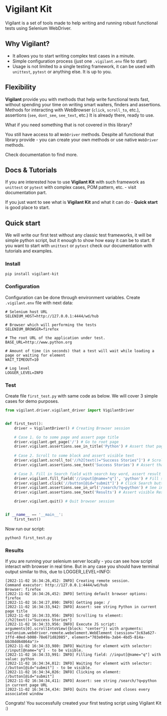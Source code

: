 # Vigilant Kit
Vigilant is a set of tools made to help writing and running robust functional tests using Selenium WebDriver. 

## Why Vigilant?
 - It allows you to start writing complex test cases in a minute.
 - Simple configuration process (just one `.vigilant.env` file to start)
 - Usage is not limited to a single testing framework, it can be used with `unittest`, `pytest` or anything else.
It is up to you.

## Flexibility 
**Vigilant** provide you with methods that help write functional tests fast, without spending your time on writing smart
waiters, finders and assertions. Methods for interacting with WebBrowser (`click`, `scroll_to`, etc.), assertions 
(`see`, `dont_see`, `see_text`, etc.) It is already there, ready to use.

What if you need something that is not covered in this library?

You still have access to all `WebDriver` methods. Despite all functional that library provide - you can create your own 
methods or use native `WebDriver` methods.

Check documentation to find more.

## Docs & Tutorials
If you are interested how to use **Vigilant Kit** with such framework as `unittest` or `pytest` with complex cases, POM 
pattern, etc. - visit documentation part.

If you just want to see what is **Vigilant Kit** and what it can do - **Quick start** is good place to start.

## Quick start
We will write our first test without any classic test frameworks, it will be simple python script, but it enough
to show how easy it can be to start. If you want to start with `unittest` or `pytest` check our documentation with
tutorials and examples.
### Install
```shell
pip install vigilant-kit
```

### Configuration
Configuration can be done through environment variables. Create `.vigilant.env` file with next data:
```shell
# Selenium host URL
SELENIUM_HOST=http://127.0.0.1:4444/wd/hub 

# Browser which will performing the tests
SELENIUM_BROWSER=firefox 

# The root URL of the application under test.
BASE_URL=http://www.python.org 

# Amount of time (in seconds) that a test will wait while loading a page or waiting for element
WAIT_TIMEOUT=10 

# Log level
LOGGER_LEVEL=INFO 
```

### Test
Create file `first_test.py` with same code as below. We will cover 3 simple cases for demo purposes.
```python
from vigilant.driver.vigilant_driver import VigilantDriver


def first_test():
    driver = VigilantDriver() # Creating Browser session

    # Case 1. Go to some page and assert page title
    driver.vigilant.get_page('/') # Go to root page
    driver.vigilant.assertions.see_in_title('Python') # Assert that page title contains 'Python' string
    
    # Case 2. Scroll to some block and assert visible text
    driver.vigilant.scroll_to('//h2[text()="Success Stories"]') # Scroll to Success Stories block
    driver.vigilant.assertions.see_text('Success Stories') # Assert that Success Stories string is visible 

    # Case 3. Fill in Search field with search key word, assert result in search result page.
    driver.vigilant.fill_field('//input[@name="q"]', 'python') # Fill search field
    driver.vigilant.click('//button[@id="submit"]') # Click Search button
    driver.vigilant.assertions.see_in_url('/search/?q=python') # See in URL that we are redirected to search result page
    driver.vigilant.assertions.see_text('Results') # Assert visible Results text

    driver.vigilant.quit() # Quit browser session


if __name__ == '__main__':
    first_test()

```
Now run our script:
```shell
python3 first_test.py
```
### Results
If you are running your selenium server locally - you can see how script interact with browser in real time. But in any
case you should have terminal output similar to this, due to LOGGER_LEVEL=INFO:
```shell
[2022-11-02 16:34:26,452: INFO] Creating remote session.
Command executor: http://127.0.0.1:4444/wd/hub
Browser: firefox
[2022-11-02 16:34:26,452: INFO] Setting default browser options: firefox
[2022-11-02 16:34:27,890: INFO] Getting page: /
[2022-11-02 16:34:33,942: INFO] Assert: see string Python in current page title
[2022-11-02 16:34:33,956: INFO] Scrolling to element: //h2[text()="Success Stories"]
[2022-11-02 16:34:33,956: INFO] Execute JS script: arguments[0].scrollIntoView({block: "center"}) with arguments: <selenium.webdriver.remote.webelement.WebElement (session="3c63a627-1ffd-40ed-b008-78e671d82085", element="703e049a-3ab4-4bd5-814a-bb38dd64864a")>
[2022-11-02 16:34:33,980: INFO] Waiting for element with selector: //input[@name="q"] - to be visible.
[2022-11-02 16:34:33,991: INFO] Filling field: //input[@name="q"] with value: python
[2022-11-02 16:34:34,012: INFO] Waiting for element with selector: //button[@id="submit"] - to be visible.
[2022-11-02 16:34:34,026: INFO] Clicking on element: //button[@id="submit"]
[2022-11-02 16:34:34,411: INFO] Assert: see string /search/?q=python in current page URL
[2022-11-02 16:34:34,434: INFO] Quits the driver and closes every associated window

```
Congrats! You successfully created your first testing script using Vigilant Kit :)
